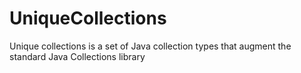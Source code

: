 # UniqueCollections
Unique collections is a set of Java collection types that augment the standard Java Collections library
